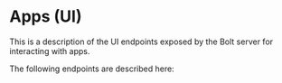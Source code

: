 # Apps \(UI\)

This is a description of the UI endpoints exposed by the Bolt server for interacting with apps.

The following endpoints are described here:
